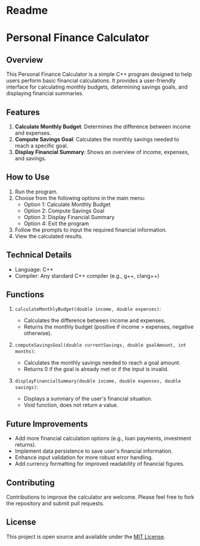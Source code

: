# Readme

# Personal Finance Calculator

## Overview
This Personal Finance Calculator is a simple C++ program designed to help users perform basic financial calculations. It provides a user-friendly interface for calculating monthly budgets, determining savings goals, and displaying financial summaries.

## Features
1. **Calculate Monthly Budget**: Determines the difference between income and expenses.
2. **Compute Savings Goal**: Calculates the monthly savings needed to reach a specific goal.
3. **Display Financial Summary**: Shows an overview of income, expenses, and savings.

## How to Use
1. Run the program.
2. Choose from the following options in the main menu:
   - Option 1: Calculate Monthly Budget
   - Option 2: Compute Savings Goal
   - Option 3: Display Financial Summary
   - Option 4: Exit the program
3. Follow the prompts to input the required financial information.
4. View the calculated results.

## Technical Details
- Language: C++
- Compiler: Any standard C++ compiler (e.g., g++, clang++)

## Functions
1. `calculateMonthlyBudget(double income, double expenses)`: 
   - Calculates the difference between income and expenses.
   - Returns the monthly budget (positive if income > expenses, negative otherwise).

2. `computeSavingsGoal(double currentSavings, double goalAmount, int months)`:
   - Calculates the monthly savings needed to reach a goal amount.
   - Returns 0 if the goal is already met or if the input is invalid.

3. `displayFinancialSummary(double income, double expenses, double savings)`:
   - Displays a summary of the user's financial situation.
   - Void function, does not return a value.

## Future Improvements
- Add more financial calculation options (e.g., loan payments, investment returns).
- Implement data persistence to save user's financial information.
- Enhance input validation for more robust error handling.
- Add currency formatting for improved readability of financial figures.

## Contributing
Contributions to improve the calculator are welcome. Please feel free to fork the repository and submit pull requests.

## License
This project is open source and available under the [MIT License](https://opensource.org/licenses/MIT).
